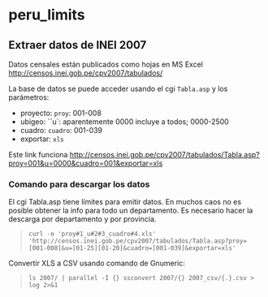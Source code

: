 # peru_limits

## Extraer datos de INEI 2007
Datos censales están publicados como hojas en MS Excel
<http://censos.inei.gob.pe/cpv2007/tabulados/>

La base de datos se puede acceder usando el cgi ``Tabla.asp`` y los parámetros:

* proyecto: ``proy``: 001-008
* ubigeo: ``u`: aparentemente 0000 incluye a todos; 0000-2500
* cuadro: ``cuadro``: 001-039
* exportar: ``xls``

Este link funciona
<http://censos.inei.gob.pe/cpv2007/tabulados/Tabla.asp?proy=001&u=0000&cuadro=001&exportar=xls>

### Comando para descargar los datos
El cgi Tabla.asp tiene límites para emitir datos. En muchos caos no es posible obtener la info
para todo un departamento. Es necesario hacer la descarga por departamento y
por provincia.

> ``curl -o 'proy#1_u#2#3_cuadro#4.xls' 'http://censos.inei.gob.pe/cpv2007/tabulados/Tabla.asp?proy=[001-008]&u=[01-25][01-20]&cuadro=[001-039]&exportar=xls'``

Convertir XLS a CSV usando comando de Gnumeric:

> ``ls 2007/ | parallel -I {} ssconvert 2007/{} 2007_csv/{.}.csv > log 2>&1``

